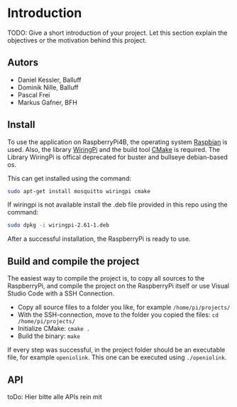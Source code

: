 # Introduction
TODO: Give a short introduction of your project. Let this section explain the objectives or the motivation behind this project.

## Autors

- Daniel Kessler, Balluff
- Dominik Nille, Balluff
- Pascal Frei
- Markus Gafner, BFH

## Install
To use the application on RaspberryPi4B, the operating system [Raspbian](http://raspbian.org) is used. Also, the library [WiringPi](http://wiringpi.com) and the build tool [CMake](https://cmake.org) is required. The Library WiringPi is offical deprecated for buster and bullseye debian-based os.

This can get installed using the command:
```bash
sudo apt-get install mosquitto wiringpi cmake
```
If wiringpi is not available install the .deb file provided in this repo using the command:
```bash
sudo dpkg -i wiringpi-2.61-1.deb
```

After a successful installation, the RaspberryPi is ready to use.

## Build and compile the project
The easiest way to compile the project is, to copy all sources to the RaspberryPi, and compile the project on the RaspberryPi itself or use Visual Studio Code with a SSH Connection.

- Copy all source files to a folder you like, for example `/home/pi/projects/`
- With the SSH-connection, move to the folder you copied the files: `cd /home/pi/projects/`
- Initialize CMake: `cmake .`
- Build the binary: `make`

If every step was successful, in the project folder should be an executable file, for example `openiolink`. This one can be executed using `./openiolink`.

## API
toDo: Hier bitte alle APIs rein mit 
